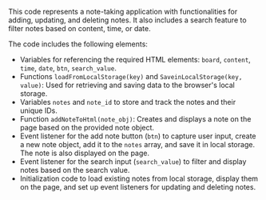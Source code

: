 

This code represents a note-taking application with functionalities for adding, updating,
and deleting notes. It also includes a search feature to filter notes based on content, time, or date.

The code includes the following elements:
- Variables for referencing the required HTML elements: `board`, `content`, `time`, `date`, `btn`, `search_value`.
- Functions `loadFromLocalStorage(key)` and `SaveinLocalStorage(key, value)`: Used for retrieving and saving data to the browser's local storage.
- Variables `notes` and `note_id` to store and track the notes and their unique IDs.
- Function `addNoteToHtml(note_obj)`: Creates and displays a note on the page based on the provided note object.
- Event listener for the add note button (`btn`) to capture user input, create a new note object, add it to the `notes` array, and save it in local storage. The note is also displayed on the page.
- Event listener for the search input (`search_value`) to filter and display notes based on the search value.
- Initialization code to load existing notes from local storage, display them on the page, and set up event listeners for updating and deleting notes.

